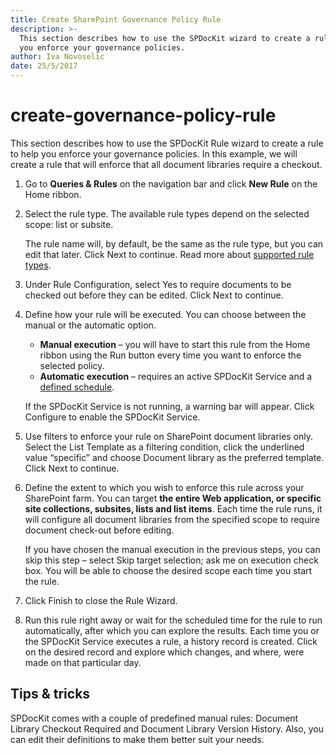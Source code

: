 ```yaml
---
title: Create SharePoint Governance Policy Rule
description: >-
  This section describes how to use the SPDocKit wizard to create a rule to help
  you enforce your governance policies.
author: Iva Novoselic
date: 25/5/2017
---
```


# create-governance-policy-rule

This section describes how to use the SPDocKit Rule wizard to create a rule to help you enforce your governance policies. In this example, we will create a rule that will enforce that all document libraries require a checkout.

1. Go to **Queries & Rules** on the navigation bar and click **New Rule** on the Home ribbon.
2. Select the rule type. The available rule types depend on the selected scope: list or subsite.

   The rule name will, by default, be the same as the rule type, but you can edit that later. Click Next to continue. Read more about [supported rule types](create-governance-policy-rule.md#internal/get-to-know-spdockit/queries-and-rules-screen).

3. Under Rule Configuration, select Yes to require documents to be checked out before they can be edited. Click Next to continue.
4. Define how your rule will be executed. You can choose between the manual or the automatic option.

   * **Manual execution** – you will have to start this rule from the Home ribbon using the Run button every time you want to enforce the selected policy.
   * **Automatic execution** – requires an active SPDocKit Service and a [defined schedule](create-governance-policy-rule.md#internal/get-to-know-spdockit/queries-and-rules-screen).

   If the SPDocKit Service is not running, a warning bar will appear. Click Configure to enable the SPDocKit Service.

5. Use filters to enforce your rule on SharePoint document libraries only. Select the List Template as a filtering condition, click the underlined value “specific” and choose Document library as the preferred template. Click Next to continue.
6. Define the extent to which you wish to enforce this rule across your SharePoint farm. You can target **the entire Web application, or specific site collections, subsites, lists and list items**. Each time the rule runs, it will configure all document libraries from the specified scope to require document check-out before editing.

   If you have chosen the manual execution in the previous steps, you can skip this step – select Skip target selection; ask me on execution check box. You will be able to choose the desired scope each time you start the rule.

7. Click Finish to close the Rule Wizard.
8. Run this rule right away or wait for the scheduled time for the rule to run automatically, after which you can explore the results. Each time you or the SPDocKit Service executes a rule, a history record is created. Click on the desired record and explore which changes, and where, were made on that particular day.

## Tips & tricks

SPDocKit comes with a couple of predefined manual rules: Document Library Checkout Required and Document Library Version History. Also, you can edit their definitions to make them better suit your needs.

